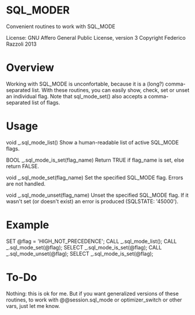 SQL_MODER
=========

Convenient routines to work with SQL_MODE

License: GNU Affero General Public License, version 3
Copyright Federico Razzoli  2013

Overview
========

Working with SQL_MODE is unconfortable, because it is a (long?) comma-separated list.
With these routines, you can easily show, check, set or unset an individual flag.
Note that sql_mode_set() also accepts a comma-separated list of flags.

Usage
=====

void _.sql_mode_list()
Show a human-readable list of active SQL_MODE flags.

BOOL _.sql_mode_is_set(flag_name)
Return TRUE if flag_name is set, else return FALSE.

void _.sql_mode_set(flag_name)
Set the specified SQL_MODE flag. Errors are not handled.

void _.sql_mode_unset(flag_name)
Unset the specified SQL_MODE flag. If it wasn't set (or doesn't exist) an error is produced (SQLSTATE: '45000').
	
Example
=======

SET @flag = 'HIGH_NOT_PRECEDENCE';
CALL _.sql_mode_list();
CALL _.sql_mode_set(@flag);
SELECT _.sql_mode_is_set(@flag);
CALL _.sql_mode_unset(@flag);
SELECT _.sql_mode_is_set(@flag);

To-Do
=====

Nothing: this is ok for me.
But if you want generalized versions of these routines, to work with
@@session.sql_mode or optimizer_switch or other vars, just let me know.

